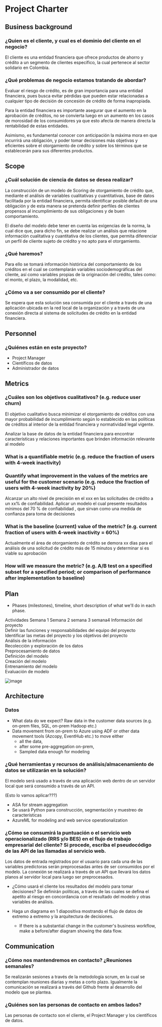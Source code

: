 # Project Charter

## Business background
### ¿Quien es el cliente, y cual es el dominio del cliente en el negocio?
   El cliente es una entidad financiera que ofrece productos de ahorro y crédito a un segmento de clientes específico, la cual pertenece al sector solidario en Colombia.
  
### ¿Qué problemas de negocio estamos tratando de abordar? 
Evaluar el riesgo de crédito, es de gran importancia para una entidad financiera, pues busca evitar pérdidas que pueden estar relacionadas a cualquier tipo de decisión de concesión de crédito de forma inapropiada. 

Para la entidad financiera es importante asegurar que el aumento en la aprobación de créditos, no se convierta luego en un aumento en los casos de morosidad de los consumidores ya que esto afecta de manera directa la rentabilidad de estas entidades. 

Asimismo, es fundamental conocer con anticipación la máxima mora en que incurrirá una obligación, y poder tomar decisiones más objetivas y eficientes sobre el otorgamiento de crédito y sobre los términos que se establecerán para sus diferentes productos. 

## Scope
### ¿Cuál solución de ciencia de datos se desea realizar?
La construcción de un modelo de Scoring de otorgamiento de crédito que, mediante el análisis de variables cualitativas y cuantitativas, base de datos facilitada por la entidad financiera, permita identificar posible default de una obligación y de esta manera se pretenda definir perfiles de clientes propensos al incumplimiento de sus obligaciones y de buen comportamiento. 

El diseño del modelo debe tener en cuenta las exigencias de la norma, la cual dice que, para dicho fin, se debe realizar un análisis que relacione información cualitativa y cuantitativa de los clientes, que permita diferenciar un perfil de cliente sujeto de crédito y no apto para el otorgamiento.

### ¿Qué haremos? 
Para ello se tomará información histórica del comportamiento de los créditos en el cual se contemplarán variables sociodemográficas del cliente, así como variables propias de la originación del crédito, tales como: el monto, el plazo, la modalidad, etc. 

### ¿Cómo va a ser consumido por el cliente? 
Se espera que esta solución sea consumida por el cliente a través de una aplicación ubicada en la red local de la organización y a través de una conexión directa al sistema de solicitudes de crédito en la entidad financiera. 

## Personnel
### ¿Quiénes están en este proyecto?
* Project Manager
* Científicos de datos
* Administrador de datos
	
## Metrics
### ¿Cuáles son los objetivos cualitativos? (e.g. reduce user churn)
El objetivo cualitativo busca minimizar el otorgamiento de créditos con una mayor probabilidad de incumplimiento según lo establecido en las políticas de créditos al interior de la entidad financiera y normatividad legal vigente.

Analizar la base de datos de la entidad financiera  para encontrar características y relaciones importantes que brinden información relevante al modelo

### What is a quantifiable metric  (e.g. reduce the fraction of users with 4-week inactivity)
### Quantify what improvement in the values of the metrics are useful for the customer scenario (e.g. reduce the  fraction of users with 4-week inactivity by 20%) 
Alcanzar un alto nivel de precisión en el xxx en las solicitudes de crédito a un xx% de confiabilidad.
Aplicar un modelo  el cual presente resultados mínimos del 70 % de confiabilidad , que sirvan como una medida de confianza para toma de decisiones

### What is the baseline (current) value of the metric? (e.g. current fraction of users with 4-week inactivity = 60%)
Actualmente el área de otorgamiento de crédito se demora xx días para el análisis de una solicitud de crédito  más de 15 minutos  y determinar si es viable su aprobación
### How will we measure the metric? (e.g. A/B test on a specified subset for a specified period; or comparison of performance after implementation to baseline)



## Plan
* Phases (milestones), timeline, short description of what we'll do in each phase.

Actividades	Semana 1	Semana 2	semana 3	semana4
Información del proyecto				
Definir las funciones y responsabilidades del equipo del proyecto				
Identificar las metas del proyecto y los objetivos del proyecto				
Análisis de la información				
Recolección y exploración de los datos				
Preprocesamiento de datos				
Definición del modelo				
Creación del modelo				
Entrenamiento del modelo				
Evaluación de modelo				
				
![image](https://user-images.githubusercontent.com/111644646/204054285-12a8d217-0a8d-4a7d-aa09-e738083d13c1.png)


## Architecture
### Datos
  * What data do we expect? Raw data in the customer data sources (e.g. on-prem files, SQL, on-prem Hadoop etc.)
* Data movement from on-prem to Azure using ADF or other data movement tools (Azcopy, EventHub etc.) to move either
  * all the data, 
  * after some pre-aggregation on-prem,
  * Sampled data enough for modeling 

### ¿Qué herramientas y recursos de análisis/almacenamiento de datos se utilizarán en la solución?
El modelo será usado a través de una aplicación web dentro de un servidor local que será consumido  a través de un API. 

(Esto lo vamos aplicar???)
  * ASA for stream aggregation 
  * Se usará Python para construcción, segmentación y muestreo de características
  * AzureML for modeling and web service operationalization

  
### ¿Cómo se consumirá la puntuación o el servicio web operacionalizado (RRS y/o BES) en el flujo de trabajo empresarial del cliente? Si procede, escriba el pseudocódigo de las API de las llamadas al servicio web.
Los datos de entrada registrados por el usuario para cada una de las variables predictoras serán preprocesadas antes de ser consumidos por el modelo. La conexión se realizará a través de un API que llevará los datos planos al servidor local para luego ser preprocesados. 

  *  ¿Cómo usará el cliente los resultados del modelo para tomar decisiones? 
Se definirán políticas, a través de las cuales se defina el apetito al riesgo en concordancia con el resultado del modelo y otras variables de análisis. 

  * Haga un diagrama en 1 diapositiva mostrando el flujo de datos de extremo a extremo y la arquitectura de decisiones.
    * If there is a substantial change in the customer's business workflow, make a before/after diagram showing the data flow.

## Communication
### ¿Cómo nos mantendremos en contacto? ¿Reuniones semanales? 
Se realizarán sesiones a través de la metodología scrum, en la cual se contemplan reuniones diarias y metas a corto plazo. Igualmente la comunicación se realizará a través del Github frente al desarrollo del modelo que se plantea. 

### ¿Quiénes son las personas de contacto en ambos lados? 
Las personas de contacto son el cliente, el Project  Manager y los científicos de datos. 
